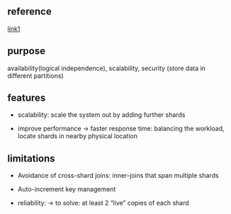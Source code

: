 ## reference

[link1](https://charlieinden.github.io/System-Design/2018-06-03_System-Design--Chapter-2--Sharding-484960c18f6.html)


## purpose

availability(logical independence), scalability, security (store data in different partitions)

## features

- scalability: scale the system out by adding further shards 

- improve performance -> faster response time: balancing the workload, locate shards in nearby physical location



## limitations

- Avoidance of cross-shard joins: inner-joins that span multiple shards

- Auto-increment key management

- reliability: 
-> to solve: at least 2 “live” copies of each shard 